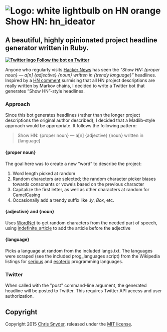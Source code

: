 # ![Logo: white lightbulb on HN orange](https://pbs.twimg.com/profile_images/581815557227327488/JMxj7rw3_normal.png) Show HN: hn_ideator
## A beautiful, highly opinionated project headline generator written in Ruby.

**[![Twitter logo](https://g.twimg.com/dev/documentation/image/Twitter_logo_blue_32.png) Follow the bot on Twitter](https://twitter.com/hn_ideator)**

Anyone who regularly visits [Hacker News](http://news.ycombinator.com) has seen the *"Show HN: {proper noun} — a[n] {adjective} {noun} written in {trendy language}”* headlines. Inspired by a [HN comment](https://news.ycombinator.com/item?id=9280555) surmising that all HN project descriptions are really written by Markov chains, I decided to write a Twitter bot that generates “Show HN”-style headlines.

### Approach
Since this bot generates headlines (rather than the longer project descriptions the original author described), I decided that a Madlib-style approach would be appropriate. It follows the following pattern:

> Show HN: {proper noun} — a[n] {adjective} {noun} written in {language}

#### {proper noun}
The goal here was to create a new “word” to describe the project:

1. Word length picked at random
1. Random characters are selected; the random character picker biases towards consonants or vowels based on the previous character
1. Capitalize the first letter, as well as other characters at random for CamelCasing
1. Occasionally add a trendy suffix like *.ly*, *Box*, etc.

#### {adjective} and {noun}
Uses [WordNet](https://wordnet.princeton.edu/) to get random characters from the needed part of speech, using [indefinite_article](https://github.com/rossmeissl/indefinite_article) to add the article before the adjective

#### {language}
Picks a language at random from the included langs.txt. The languages were scraped (see the included prog_languages script) from the Wikipedia listings for [serious](http://en.wikipedia.org/wiki/List_of_programming_languages) and [esoteric](http://en.wikipedia.org/wiki/Esoteric_programming_language) programming languages.

### Twitter
When called with the "post" command-line argument, the generated headline will be posted to Twitter. This requires Twitter API access and user authorization.

## Copyright
Copyright 2015 [Chris Snyder](http://www.snyder616.com), released under the [MIT license](http://choosealicense.com/licenses/mit/).
